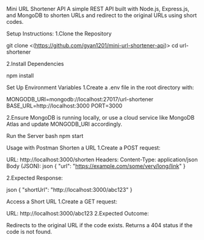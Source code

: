 Mini URL Shortener API
A simple REST API built with Node.js, Express.js, and MongoDB to shorten URLs and redirect to the original URLs using short codes.

Setup Instructions:
1.Clone the Repository

git clone <(https://github.com/gyan1201/mini-url-shortener-api)>
cd url-shortener

2.Install Dependencies

npm install

Set Up Environment Variables
1.Create a .env file in the root directory with:

MONGODB_URI=mongodb://localhost:27017/url-shortener
BASE_URL=http://localhost:3000
PORT=3000

2.Ensure MongoDB is running locally, or use a cloud service like MongoDB Atlas and update MONGODB_URI accordingly.

Run the Server
bash
npm start

Usage with Postman
Shorten a URL
1.Create a POST request:

URL: http://localhost:3000/shorten
Headers: Content-Type: application/json
Body (JSON):
json
{
  "url": "https://example.com/some/very/long/link"
}

2.Expected Response:

json
{
  "shortUrl": "http://localhost:3000/abc123"
}

Access a Short URL
1.Create a GET request:

URL: http://localhost:3000/abc123
2.Expected Outcome:

Redirects to the original URL if the code exists.
Returns a 404 status if the code is not found.
